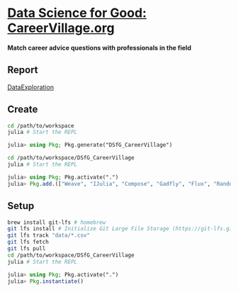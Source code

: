 # [Data Science for Good: CareerVillage.org](https://www.kaggle.com/c/data-science-for-good-careervillage#description)
**Match career advice questions with professionals in the field**

## Report

[DataExploration](https://htmlpreview.github.io/?https://raw.githubusercontent.com/outcastgeek/DSfG_CareerVillage/master/html/DataExploration.html)

## Create

```bash
cd /path/to/workspace
julia # Start the REPL
```

```julia
julia> using Pkg; Pkg.generate("DSfG_CareerVillage")
```

```bash
cd /path/to/workspace/DSfG_CareerVillage
julia # Start the REPL
```

```julia
julia> using Pkg; Pkg.activate(".")
julia> Pkg.add.(["Weave", "IJulia", "Compose", "Gadfly", "Flux", "Random"])
```

## Setup

```bash
brew install git-lfs # homebrew
git lfs install # Initialize Git Large File Storage (https://git-lfs.github.com/)
git lfs track "data/*.csv"
git lfs fetch
git lfs pull
cd /path/to/workspace/DSfG_CareerVillage
julia # Start the REPL
```

```julia
julia> using Pkg; Pkg.activate(".")
julia> Pkg.instantiate()
```
